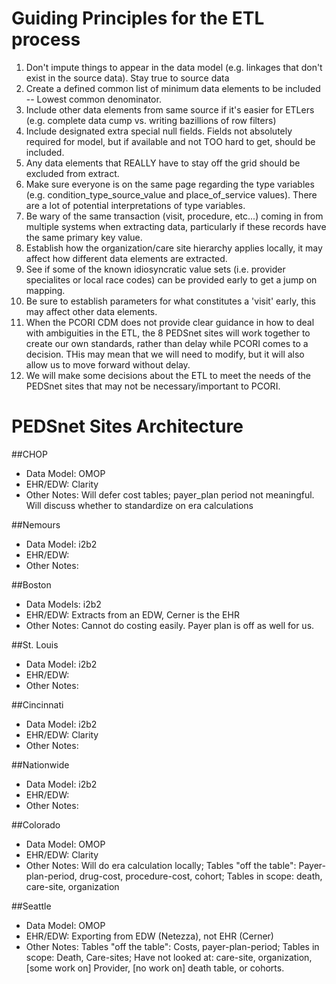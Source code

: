 Guiding Principles for the ETL process
===================
<ol><li>  Don't impute things to appear in the data model (e.g. linkages that don't exist in the source data).  Stay true to source data</li>
<li>  Create a defined common list of minimum data elements to be included -- Lowest common denominator. </li>
<li>  Include other data elements from same source if it's easier for ETLers (e.g. complete data cump vs. writing bazillions of row filters) </li>
<li>  Include designated extra special null fields.  Fields not absolutely required for model, but if available and not TOO hard to get, should be included. </li>
<li>  Any data elements that REALLY have to stay off the grid should be excluded from extract. </li>
<li>  Make sure everyone is on the same page regarding the type variables (e.g. condition_type_source_value and place_of_service values).  There are a lot of potential interpretations of type variables. </li>
<li>  Be wary of the same transaction (visit, procedure, etc...) coming in from multiple systems when extracting data, particularly if these records have the same primary key value. </li>
<li>  Establish how the organization/care site hierarchy applies locally, it may affect how different data elements are extracted. </li>
<li>  See if some of the known idiosyncratic value sets (i.e. provider specialites or local race codes) can be provided early to get a jump on mapping. </li>
<li>  Be sure to establish parameters for what constitutes a 'visit' early, this may affect other data elements. </li>
<li>  When the PCORI CDM does not provide clear guidance in how to deal with ambiguities in the ETL, the 8 PEDSnet sites will work together to create our own standards, rather than delay while PCORI comes to a decision.  THis may mean that we will need to modify, but it will also allow us to move forward without delay. </li>
<li>  We will make some decisions about the ETL to meet the needs of the PEDSnet sites that may not be necessary/important to PCORI. </li>
</ol>


PEDSnet Sites Architecture
===================
##CHOP
<ul><li>Data Model: OMOP </li>
<li>EHR/EDW: Clarity </li>
<li>Other Notes: Will defer cost tables; payer_plan period not meaningful.  Will discuss whether to standardize on era calculations</li> </ul>
##Nemours
<ul><li>Data Model: i2b2</li>
<li>EHR/EDW: </li>
<li>Other Notes: </li> </ul>
##Boston
<ul><li>Data Models: i2b2</li>
<li>EHR/EDW: Extracts from an EDW, Cerner is the EHR</li>
<li>Other Notes: Cannot do costing easily.  Payer plan is off as well for us.</li></ul>
##St. Louis
<ul><li>Data Model: i2b2</li>
<li>EHR/EDW: </li>
<li>Other Notes: </li></ul>
##Cincinnati
<ul><li>Data Model: i2b2</li>
<li>EHR/EDW: Clarity</li>
<li>Other Notes: </li></ul>
##Nationwide
<ul><li>Data Model: i2b2</li>
<li>EHR/EDW: </li>
<li>Other Notes: </li></ul>
##Colorado
<ul><li>Data Model: OMOP</li>
<li>EHR/EDW: Clarity</li>
<li>Other Notes: Will do era calculation locally; Tables "off the table": Payer-plan-period, drug-cost, procedure-cost, cohort; Tables in scope: death, care-site, organization</li></ul>
##Seattle
<ul><li>Data Model: OMOP</li>
<li>EHR/EDW: Exporting from EDW (Netezza), not EHR (Cerner)</li>
<li>Other Notes: Tables "off the table": Costs, payer-plan-period; Tables in scope: Death, Care-sites; Have not looked at: care-site, organization, [some work on] Provider, [no work on] death table, or cohorts.</li></ul>

  
  
  
